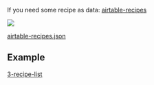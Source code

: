 If you need some recipe  as data: [airtable-recipes](https://clients.widged.com/hackyourfuture/assets/data/airtable-recipes/airtable-recipes.json)

![](https://clients.widged.com/hackyourfuture/assets/data/airtable-recipes/airtable-recipes.png)

[airtable-recipes.json](https://clients.widged.com/hackyourfuture/assets/data/airtable-recipes/airtable-recipes.json)


## Example

[3-recipe-list](https://repl.it/join/eymogjyi-widged)
